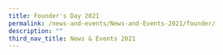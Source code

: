 ```yaml
---
title: Founder's Day 2021
permalink: /news-and-events/News-and-Events-2021/founder/
description: ""
third_nav_title: News & Events 2021
---
```

